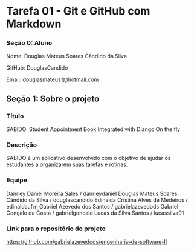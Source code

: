 # Tarefa 01 - Git e GitHub com Markdown

### Seção 0: Aluno

Nome: Douglas Mateus Soares Cândido da Silva

GitHub: DouglasCandido

Email: douglasmateus1@hotmail.com

## Seção 1: Sobre o projeto

### Título
SABIDO: Student Appointment Book Integrated with Django On the fly   

### Descrição
SABIDO é um aplicativo desenvolvido com o objetivo de ajudar os estudantes a organizarem suas tarefas e rotinas.

### Equipe
Danrley Daniel Moreira Sales / danrleydaniel
Douglas Mateus Soares Cândido da Silva / douglascandido
Edinalda Cristina Alves de Medeiros / edinaldaufrn
Gabriel Azevedo dos Santos / gabrielazevedods
Gabriel Gonçalo da Costa / gabrielgoncalo
Lucas da Silva Santos / lucassilva01

### Link para o repositório do projeto
https://github.com/gabrielazevedods/engenharia-de-software-II

